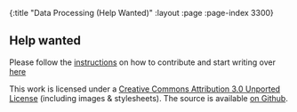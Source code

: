 {:title "Data Processing (Help Wanted)"
 :layout :page :page-index 3300}


## Help wanted

Please follow the [instructions](https://github.com/clojure-doc/clojure-doc.github.io/tree/source#how-to-contribute) on how to contribute and start writing over [here](https://github.com/clojure-doc/clojure-doc.github.io/blob/source/content/md/articles/ecosystem/data_processing.md)

This work is licensed under a <a rel="license"
href="http://creativecommons.org/licenses/by/3.0/">Creative Commons
Attribution 3.0 Unported License</a> (including images &
stylesheets). The source is available [on Github](https://github.com/clojure-doc/clojure-doc.github.io).
